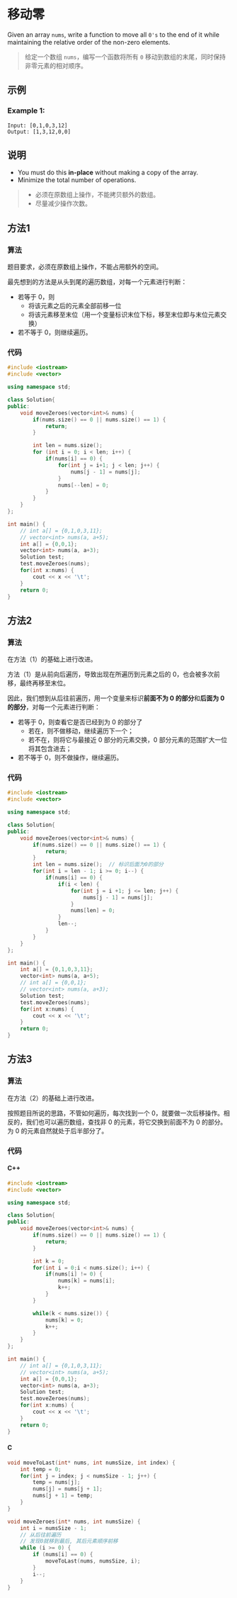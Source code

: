 # 移动零

Given an array `nums`, write a function to move all `0's` to the end of it while maintaining the relative order of the non-zero elements.

> 给定一个数组 `nums`，编写一个函数将所有 `0` 移动到数组的末尾，同时保持非零元素的相对顺序。



## 示例

### Example 1:

```
Input: [0,1,0,3,12]
Output: [1,3,12,0,0]
```



## 说明

- You must do this **in-place** without making a copy of the array.
- Minimize the total number of operations.

> - 必须在原数组上操作，不能拷贝额外的数组。
> - 尽量减少操作次数。



## 方法1

### 算法

题目要求，必须在原数组上操作，不能占用额外的空间。

最先想到的方法是从头到尾的遍历数组，对每一个元素进行判断：

- 若等于 0，则
  - 将该元素之后的元素全部前移一位
  - 将该元素移至末位（用一个变量标识末位下标，移至末位即与末位元素交换）
- 若不等于 0，则继续遍历。



### 代码

```c++
#include <iostream>
#include <vector>

using namespace std;

class Solution{
public:
    void moveZeroes(vector<int>& nums) {
        if(nums.size() == 0 || nums.size() == 1) {
            return;
        }

        int len = nums.size();
        for (int i = 0; i < len; i++) {
            if(nums[i] == 0) {
                for(int j = i+1; j < len; j++) {
                    nums[j - 1] = nums[j];
                }
                nums[--len] = 0;
            }
        }
    }
};

int main() {
    // int a[] = {0,1,0,3,11};
    // vector<int> nums(a, a+5);
    int a[] = {0,0,1};
    vector<int> nums(a, a+3);
    Solution test;
    test.moveZeroes(nums);
    for(int x:nums) {
        cout << x << '\t';
    }
    return 0;
}
```



## 方法2

### 算法

在方法（1）的基础上进行改进。

方法（1）是从前向后遍历，导致出现在所遍历到元素之后的 0，也会被多次前移，最终再移至末位。

因此，我们想到从后往前遍历，用一个变量来标识**前面不为 0 的部分**和**后面为 0 的部分**，对每一个元素进行判断：

- 若等于 0，则查看它是否已经到为 0 的部分了
  - 若在，则不做移动，继续遍历下一个；
  - 若不在，则将它与最接近 0 部分的元素交换，0 部分元素的范围扩大一位将其包含进去；
- 若不等于 0，则不做操作，继续遍历。



### 代码

```c++
#include <iostream>
#include <vector>

using namespace std;

class Solution{
public:
    void moveZeroes(vector<int>& nums) {
        if(nums.size() == 0 || nums.size() == 1) {
            return;
        }
        int len = nums.size();  // 标识后面为0的部分
        for(int i = len - 1; i >= 0; i--) {
            if(nums[i] == 0) {
                if(i < len) {
                    for(int j = i +1; j <= len; j++) {
                        nums[j - 1] = nums[j];
                    }
                    nums[len] = 0;
                }
                len--;
            }
        }
    }
};

int main() {
    int a[] = {0,1,0,3,11};
    vector<int> nums(a, a+5);
    // int a[] = {0,0,1};
    // vector<int> nums(a, a+3);
    Solution test;
    test.moveZeroes(nums);
    for(int x:nums) {
        cout << x << '\t';
    }
    return 0;
}
```



## 方法3

### 算法

在方法（2）的基础上进行改进。

按照题目所说的思路，不管如何遍历，每次找到一个 0，就要做一次后移操作。相反的，我们也可以遍历数组，查找非 0 的元素，将它交换到前面不为 0 的部分。为 0 的元素自然就处于后半部分了。



### 代码

#### C++

```c++
#include <iostream>
#include <vector>

using namespace std;

class Solution{
public:
    void moveZeroes(vector<int>& nums) {
        if(nums.size() == 0 || nums.size() == 1) {
            return;
        }

        int k = 0;
        for(int i = 0;i < nums.size(); i++) {
            if(nums[i] != 0) {
                nums[k] = nums[i];
                k++;
            }
        }

        while(k < nums.size()) {
            nums[k] = 0;
            k++;
        }
    }
};

int main() {
    // int a[] = {0,1,0,3,11};
    // vector<int> nums(a, a+5);
    int a[] = {0,0,1};
    vector<int> nums(a, a+3);
    Solution test;
    test.moveZeroes(nums);
    for(int x:nums) {
        cout << x << '\t';
    }
    return 0;
}
```



#### C

```c
void moveToLast(int* nums, int numsSize, int index) {
    int temp = 0;
    for(int j = index; j < numsSize - 1; j++) {
        temp = nums[j];
        nums[j] = nums[j + 1];
        nums[j + 1] = temp;
    }
}

void moveZeroes(int* nums, int numsSize) {
    int i = numsSize - 1;
    // 从后往前遍历
    // 发现0就移到最后, 其后元素顺序前移
    while (i >= 0) {
        if (nums[i] == 0) {
            moveToLast(nums, numsSize, i);
        }
        i--;
    }
}
```


